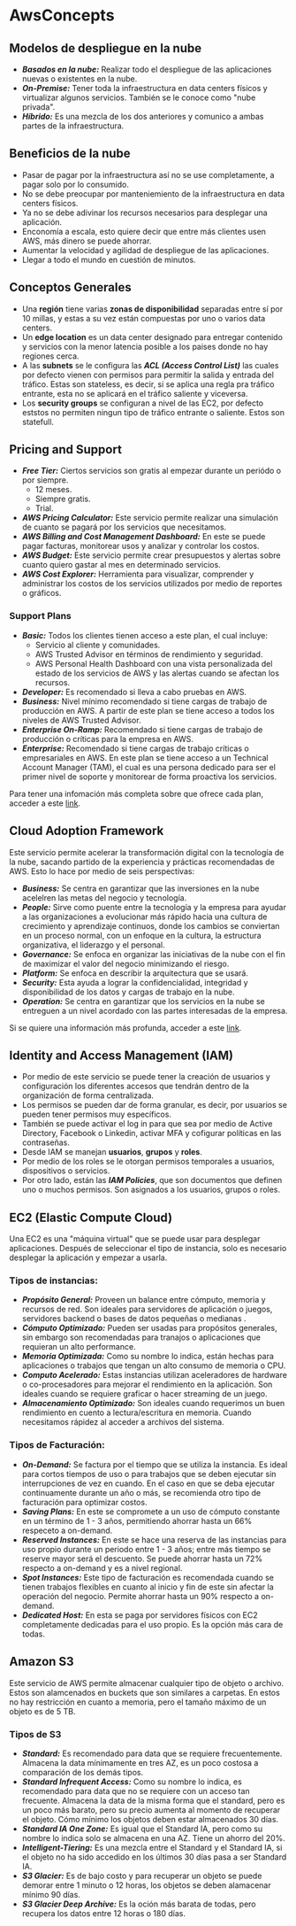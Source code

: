 # AwsConcepts
## Modelos de despliegue en la nube
- *__Basados en la nube:__* Realizar todo el despliegue de las aplicaciones nuevas o existentes en la nube.
- *__On-Premise:__* Tener toda la infraestructura en data centers físicos y virtualizar algunos servicios. También se le conoce como "nube privada".
- *__Híbrido:__* Es una mezcla de los dos anteriores y comunico a ambas partes de la infraestructura.

## Beneficios de la nube
- Pasar de pagar por la infraestructura así no se use completamente, a pagar solo por lo consumido.
- No se debe preocupar por manteniemiento de la infraestructura en data centers físicos.
- Ya no se debe adivinar los recursos necesarios para desplegar una aplicación.
- Enconomía a escala, esto quiere decir que entre más clientes usen AWS, más dinero se puede ahorrar.
- Aumentar la velocidad y agilidad de despliegue de las aplicaciones.
- Llegar a todo el mundo en cuestión de minutos.

## Conceptos Generales
- Una __región__ tiene varias __zonas de disponibilidad__ separadas entre sí por 10 millas, y estas a su vez están compuestas por uno o varios data centers.
- Un __edge location__ es un data center designado para entregar contenido y servicios con la menor latencia posible a los paises donde no hay regiones cerca.
- A las __subnets__ se le configura las __*ACL (Access Control List)*__ las cuales por defecto vienen con permisos para permitir la salida y entrada del tráfico. Estas son stateless, es decir, si se aplica una regla pra tráfico entrante, esta no se aplicará en el tráfico saliente y viceversa.
- Los __security groups__ se configuran a nivel de las EC2, por defecto eststos no permiten ningun tipo de tráfico entrante o saliente. Estos son statefull.

## Pricing and Support
- *__Free Tier:__* Ciertos servicios son gratis al empezar durante un periódo o por siempre.
  - 12 meses.
  - Siempre gratis.
  - Trial.
- *__AWS Pricing Calculator:__* Este servicio permite realizar una simulación de cuanto se pagará por los servicios que necesitamos.
- *__AWS Billing and Cost Management Dashboard:__* En este se puede pagar facturas, monitorear usos y analizar y controlar los costos.
- *__AWS Budget:__* Este servicio permite crear presupuestos y alertas sobre cuanto quiero gastar al mes en determinado servicios.
- *__AWS Cost Explorer:__* Herramienta para visualizar, comprender y administrar los costos de los servicios utilizados por medio de reportes o gráficos.

### Support Plans
- *__Basic:__* Todos los clientes tienen acceso a este plan, el cual incluye:
  - Servicio al cliente y comunidades.
  - AWS Trusted Advisor en términos de rendimiento y seguridad.
  - AWS Personal Health Dashboard con una vista personalizada del estado de los servicios de AWS y las alertas cuando se afectan los recursos.
- *__Developer:__* Es recomendado si lleva a cabo pruebas en AWS.
- *__Business:__* Nivel mínimo recomendado si tiene cargas de trabajo de producción en AWS. A partir de este plan se tiene acceso a todos los niveles de AWS Trusted Advisor.
- *__Enterprise On-Ramp:__* Recomendado si tiene cargas de trabajo de producción o críticas para la empresa en AWS.
- *__Enterprise:__* Recomendado si tiene cargas de trabajo críticas o empresariales en AWS. En este plan se tiene acceso a un Technical Account Manager (TAM), el cual es una persona dedicado para ser el primer nivel de soporte y monitorear de forma proactiva los servicios.

Para tener una infomación más completa sobre que ofrece cada plan, acceder a este [link](https://aws.amazon.com/es/premiumsupport/plans/).

## Cloud Adoption Framework
Este servicio permite acelerar la transformación digital con la tecnología de la nube, sacando partido de la experiencia y prácticas recomendadas de AWS. Esto lo hace por medio de seis perspectivas:
- *__Business:__* Se centra en garantizar que las inversiones en la nube acelelren las metas del negocio y tecnología.
- *__People:__* Sirve como puente entre la tecnología y la empresa para ayudar a las organizaciones a evolucionar más rápido hacia una cultura de crecimiento y aprendizaje continuos, donde los cambios se conviertan en un proceso normal, con un enfoque en la cultura, la estructura organizativa, el liderazgo y el personal.
- *__Governance:__* Se enfoca en organizar las iniciativas de la nube con el fin de maximizar el valor del negocio minimizando el riesgo.
- *__Platform:__* Se enfoca en describir la arquitectura que se usará. 
- *__Security:__* Esta ayuda a lograr la confidencialidad, integridad y disponibilidad de los datos y cargas de trabajo en la nube.
- *__Operation:__* Se centra en garantizar que los servicios en la nube se entreguen a un nivel acordado con las partes interesadas de la empresa.

Si se quiere una información más profunda, acceder a este [link](https://docs.aws.amazon.com/whitepapers/latest/overview-aws-cloud-adoption-framework/welcome.html).

## Identity and Access Management (IAM)
- Por medio de este servicio se puede tener la creación de usuarios y configuración los diferentes accesos que tendrán dentro de la organización de forma centralizada.
- Los permisos se pueden dar de forma granular, es decir, por usuarios se pueden tener permisos muy específicos.
- También se puede activar el log in para que sea por medio de Active Directory, Facebook o Linkedin, activar MFA y cofigurar políticas en las contraseñas.
- Desde IAM se manejan __usuarios__, __grupos__ y __roles__.
- Por medio de los roles se le otorgan permisos temporales a usuarios, dispositivos o servicios.
- Por otro lado, están las *__IAM Policies__*, que son documentos que definen uno o muchos permisos. Son asignados a los usuarios, grupos o roles.
  
## EC2 (Elastic Compute Cloud)
Una EC2 es una "máquina virtual" que se puede usar para desplegar aplicaciones. Después de seleccionar el tipo de instancia, solo es necesario desplegar la aplicación y empezar a usarla.

### Tipos de instancias:
- *__Propósito General:__* Proveen un balance entre cómputo, memoria y recursos de red. Son ideales para servidores de aplicación o juegos, servidores backend o bases de datos pequeñas o medianas .
- *__Cómputo Optimizado:__* Pueden ser usadas para propósitos generales, sin embargo son recomendadas para tranajos o aplicaciones que requieran un alto performance.
- *__Memoria Optimizada:__* Como su nombre lo indica, están hechas para aplicaciones o trabajos que tengan un alto consumo de memoria o CPU.
- *__Computo Acelerado:__* Estas instancias utilizan aceleradores de hardware o co-procesadores para mejorar el rendimiento en la aplicación. Son ideales cuando se requiere graficar o hacer streaming de un juego.
- *__Almacenamiento Optimizado:__* Son ideales cuando requerimos un buen rendimiento en cuento a lectura/escritura en memoria. Cuando necesitamos rápidez al acceder a archivos del sistema.

### Tipos de Facturación:
- *__On-Demand:__* Se factura por el tiempo que se utiliza la instancia. Es ideal para cortos tiempos de uso o para trabajos que se deben ejecutar sin interrupciones de vez en cuando. En el caso en que se deba ejecutar continuamente durante un año o más, se recomienda otro tipo de facturación para optimizar costos.
- *__Saving Plans:__* En este se compromete a un uso de cómputo constante en un término de 1 - 3 años, permitiendo ahorrar hasta un 66% respeceto a on-demand.
- *__Reserved Instances:__* En este se hace una reserva de las instancias para uso propio durante un periodo entre 1 - 3 años; entre más tiempo se reserve mayor será el descuento. Se puede ahorrar hasta un 72% respecto a on-demand y es a nivel regional.
- *__Spot Instances:__* Este tipo de facturación es recomendada cuando se tienen trabajos flexibles en cuanto al inicio y fin de este sin afectar la operación del negocio. Permite ahorrar hasta un 90% respecto a on-demand.
- *__Dedicated Host:__* En esta se paga por servidores físicos con EC2 completamente dedicadas para el uso propio. Es la opción más cara de todas.

## Amazon S3
Este servicio de AWS permite almacenar cualquier tipo de objeto o archivo. Estos son alamcenados en buckets que son similares a carpetas. En estos no hay restricción en cuanto a memoria, pero el tamaño máximo de un objeto es de 5 TB.

### Tipos de S3
- *__Standard:__* Es recomendado para data que se requiere frecuentemente. Almacena la data mínimamente en tres AZ, es un poco costosa a comparación de los demás tipos.
- *__Standard Infrequent Access:__* Como su nombre lo indica, es recomendado para data que no se requiere con un acceso tan frecuente. Almacena la data de la misma forma que el standard, pero es un poco más barato, pero su precio aumenta al momento de recuperar el objeto. Cómo mínimo los objetos deben estar almacenados 30 días.
- *__Standard IA One Zone:__* Es igual que el Standard IA, pero como su nombre lo indica solo se almacena en una AZ. Tiene un ahorro del 20%.
- *__Intelligent-Tiering:__* Es una mezcla entre el Standard y el Standard IA, si el objeto no ha sido accedido en los últimos 30 días pasa a ser Standard IA.
- *__S3 Glacier:__* Es de bajo costo y para recuperar un objeto se puede demorar entre 1 minuto o 12 horas, los objetos se deben alamacenar mínimo 90 días.
- *__S3 Glacier Deep Archive:__* Es la oción más barata de todas, pero recupera los datos entre 12 horas o 180 días.

